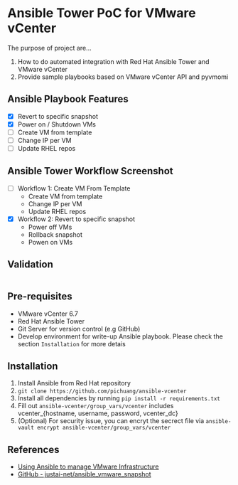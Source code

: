 # Ansible Tower PoC for VMware vCenter

The purpose of project are...
1. How to do automated integration with Red Hat Ansible Tower and VMware vCenter
2. Provide sample playbooks based on VMware vCenter API and pyvmomi

## Ansible Playbook Features
- [x] Revert to specific snapshot
- [x] Power on / Shutdown VMs
- [ ] Create VM from template
- [ ] Change IP per VM
- [ ] Update RHEL repos

## Ansible Tower Workflow Screenshot

- [ ] Workflow 1: Create VM From Template
  - Create VM from template
  - Change IP per VM
  - Update RHEL repos
- [x] Workflow 2: Revert to specific snapshot
  - Power off VMs
  - Rollback snapshot
  - Powen on VMs

## Validation

```
```

## Pre-requisites
- VMware vCenter 6.7
- Red Hat Ansible Tower
- Git Server for version control (e.g GitHub)
- Develop environment for write-up Ansible playbook. Please check the section `Installation` for more detais

## Installation
1. Install Ansible from Red Hat repository
2. `git clone https://github.com/pichuang/ansible-vcenter`
3. Install all dependencies by running `pip install -r requirements.txt`
4. Fill out `ansible-vcenter/group_vars/vcenter` includes vcenter_{hostname, username, password, vcenter_dc}
5. (Optional) For security issue, you can encryt the secrect file via `ansible-vault encrypt ansible-vcenter/group_vars/vcenter`

## References
- [Using Ansible to manage VMware Infrastructure](https://www.justai.net/en/blog/using-ansible-to-manage-vmware-infrastructure/)
- [GitHub - justai-net/ansible_vmware_snapshot](https://github.com/justai-net/ansible_vmware_snapshot)
